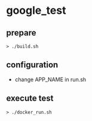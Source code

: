 # google_test 

## prepare

```
> ./build.sh
```


## configuration

* change APP_NAME in run.sh

## execute test

```
> ./docker_run.sh
```



